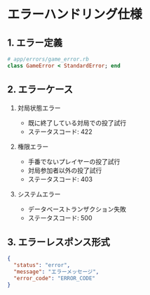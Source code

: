 # エラーハンドリング仕様

## 1. エラー定義
```ruby
# app/errors/game_error.rb
class GameError < StandardError; end
```

## 2. エラーケース
1. 対局状態エラー
   - 既に終了している対局での投了試行
   - ステータスコード: 422

2. 権限エラー
   - 手番でないプレイヤーの投了試行
   - 対局参加者以外の投了試行
   - ステータスコード: 403

3. システムエラー
   - データベーストランザクション失敗
   - ステータスコード: 500

## 3. エラーレスポンス形式
```json
{
  "status": "error",
  "message": "エラーメッセージ",
  "error_code": "ERROR_CODE"
}
``` 
